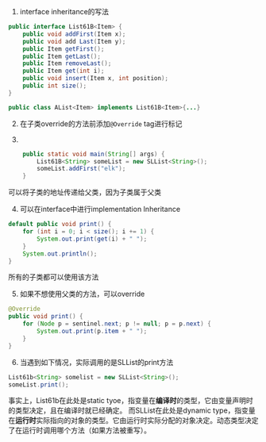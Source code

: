 1. interface inheritance的写法
```java
public interface List61B<Item> {
    public void addFirst(Item x);
    public void add Last(Item y);
    public Item getFirst();
    public Item getLast();
    public Item removeLast();
    public Item get(int i);
    public void insert(Item x, int position);
    public int size();
}
```
```java
public class AList<Item> implements List61B<Item>{...}
```

2. 在子类override的方法前添加`@Override` tag进行标记

3. 
```java
	public static void main(String[] args) {
	    List61B<String> someList = new SLList<String>();
	    someList.addFirst("elk");
	}
```
可以将子类的地址传递给父类，因为子类属于父类

4. 可以在interface中进行implementation Inheritance
```java
default public void print() {
    for (int i = 0; i < size(); i += 1) {
        System.out.print(get(i) + " ");
    }
    System.out.println();
}
```
   所有的子类都可以使用该方法

5. 如果不想使用父类的方法，可以override
```java
@Override
public void print() {
    for (Node p = sentinel.next; p != null; p = p.next) {
        System.out.print(p.item + " ");
    }
}
```

6. 当遇到如下情况，实际调用的是SLList的print方法
```java
List61b<String> somelist = new SLList<String>();
someList.print();
```
事实上，List61b在此处是static tyoe，指变量在**编译时**的类型，它由变量声明时的类型决定，且在编译时就已经确定。
而SLList在此处是dynamic type，指变量在**运行时**实际指向的对象的类型。它由运行时实际分配的对象决定。动态类型决定了在运行时调用哪个方法（如果方法被重写）。
<!--stackedit_data:
eyJoaXN0b3J5IjpbLTIxMzI1NjM3ODQsLTE0MjI0MjI0ODgsLT
Q1MjIzOTM4MSwyMDIzNjM2NjYyLC0yNjQ2NDkyNjMsLTQ2OTQ1
MzU0XX0=
-->